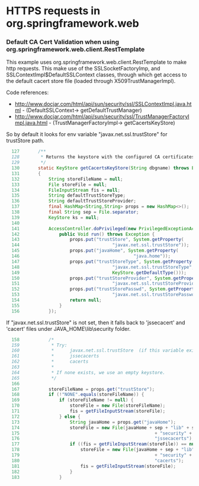 # HTTPS requests in org.springframework.web

### Default CA Cert Validation when using org.springframework.web.client.RestTemplate 
This example uses org.springframework.web.client.RestTemplate to make http requests. This make use of the SSLSocketFactoryImp, and SSLContextImpl$DefaultSSLContext classes, through which get access to the default cacert store file (loaded through X509TrustManagerImpl).

Code references: 
* http://www.docjar.com/html/api/sun/security/ssl/SSLContextImpl.java.html - (DefaultSSLContext-> getDefaultTrustManager)
* http://www.docjar.com/html/api/sun/security/ssl/TrustManagerFactoryImpl.java.html - (TrustManagerFactoryImpl-> getCacertsKeyStore)

So by default it looks for env variable "javax.net.ssl.trustStore" for trustStore path.

```java
  127       /**
  128        * Returns the keystore with the configured CA certificates.
  129        */
  130       static KeyStore getCacertsKeyStore(String dbgname) throws Exception
  131       {
  132           String storeFileName = null;
  133           File storeFile = null;
  134           FileInputStream fis = null;
  135           String defaultTrustStoreType;
  136           String defaultTrustStoreProvider;
  137           final HashMap<String,String> props = new HashMap<>();
  138           final String sep = File.separator;
  139           KeyStore ks = null;
  140   
  141           AccessController.doPrivileged(new PrivilegedExceptionAction<Void>() {
  142               public Void run() throws Exception {
  143                   props.put("trustStore", System.getProperty(
  144                                   "javax.net.ssl.trustStore"));
  145                   props.put("javaHome", System.getProperty(
  146                                           "java.home"));
  147                   props.put("trustStoreType", System.getProperty(
  148                                   "javax.net.ssl.trustStoreType",
  149                                   KeyStore.getDefaultType()));
  150                   props.put("trustStoreProvider", System.getProperty(
  151                                   "javax.net.ssl.trustStoreProvider", ""));
  152                   props.put("trustStorePasswd", System.getProperty(
  153                                   "javax.net.ssl.trustStorePassword", ""));
  154                   return null;
  155               }
  156           });

```  
If "javax.net.ssl.trustStore" is not set, then it falls back to 'jssecacert' and 'cacert' files under JAVA_HOME\lib\security folder.

```java
  158           /*
  159            * Try:
  160            *      javax.net.ssl.trustStore  (if this variable exists, stop)
  161            *      jssecacerts
  162            *      cacerts
  163            *
  164            * If none exists, we use an empty keystore.
  165            */
  166   
  167           storeFileName = props.get("trustStore");
  168           if (!"NONE".equals(storeFileName)) {
  169               if (storeFileName != null) {
  170                   storeFile = new File(storeFileName);
  171                   fis = getFileInputStream(storeFile);
  172               } else {
  173                   String javaHome = props.get("javaHome");
  174                   storeFile = new File(javaHome + sep + "lib" + sep
  175                                                   + "security" + sep +
  176                                                   "jssecacerts");
  177                   if ((fis = getFileInputStream(storeFile)) == null) {
  178                       storeFile = new File(javaHome + sep + "lib" + sep
  179                                                   + "security" + sep +
  180                                                   "cacerts");
  181                       fis = getFileInputStream(storeFile);
  182                   }
  183               }
```

